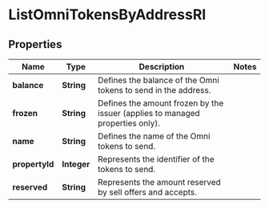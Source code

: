 

# ListOmniTokensByAddressRI


## Properties

Name | Type | Description | Notes
------------ | ------------- | ------------- | -------------
**balance** | **String** | Defines the balance of the Omni tokens to send in the address. | 
**frozen** | **String** | Defines the amount frozen by the issuer (applies to managed properties only). | 
**name** | **String** | Defines the name of the Omni tokens to send. | 
**propertyId** | **Integer** | Represents the identifier of the tokens to send. | 
**reserved** | **String** | Represents the amount reserved by sell offers and accepts. | 



